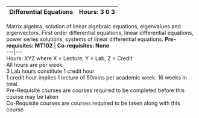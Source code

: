 **Differential Equations** | **Hours: 3 0 3**  
---|---  
Matrix algebra, solution of linear algebraic equations, eigenvalues and eigenvectors. First order differential equations, linear differential equations, power series solutions, systems of linear differential equations.
**Pre-requisites: MT102** | **Co-requisites: None**  
---|---  
Hours: XYZ where X = Lecture, Y = Lab, Z = Credit  
All hours are per week.  
3 Lab hours constitute 1 credit hour  
1 credit hour implies 1 lecture of 50mins per academic week. 16 weeks in total.  
Pre-Requisite courses are courses required to be completed before this course may be taken  
Co-Requisite courses are courses required to be taken along with this course
